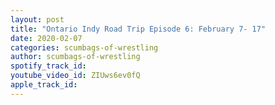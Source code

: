 ```yaml
---
layout: post
title: "Ontario Indy Road Trip Episode 6: February 7- 17"
date: 2020-02-07
categories: scumbags-of-wrestling
author: scumbags-of-wrestling
spotify_track_id: 
youtube_video_id: ZIUws6ev0fQ
apple_track_id: 
---
```

